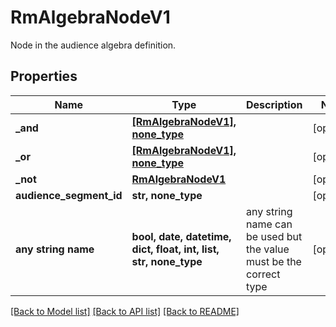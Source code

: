 # RmAlgebraNodeV1

Node in the audience algebra definition.

## Properties
Name | Type | Description | Notes
------------ | ------------- | ------------- | -------------
**_and** | [**[RmAlgebraNodeV1], none_type**](RmAlgebraNodeV1.md) |  | [optional] 
**_or** | [**[RmAlgebraNodeV1], none_type**](RmAlgebraNodeV1.md) |  | [optional] 
**_not** | [**RmAlgebraNodeV1**](RmAlgebraNodeV1.md) |  | [optional] 
**audience_segment_id** | **str, none_type** |  | [optional] 
**any string name** | **bool, date, datetime, dict, float, int, list, str, none_type** | any string name can be used but the value must be the correct type | [optional]

[[Back to Model list]](../README.md#documentation-for-models) [[Back to API list]](../README.md#documentation-for-api-endpoints) [[Back to README]](../README.md)


